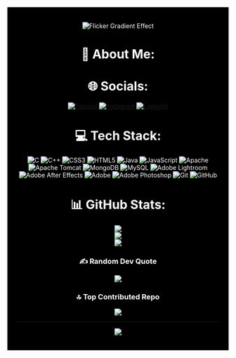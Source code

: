 
<div align="center" style="background-color:black; color:white; padding:20px;">

<div align="center">


![Flicker Gradient Effect](https://readme-typing-svg.demolab.com/?lines=Hi+There!;I'm+Abhishek+Jamle.;Welcome+to+My+GitHub+Profile!;&font=Fira+Code&weight=700&center=true&width=500&height=60&duration=4000&pause=500&color=FF5733,FFC300,DAF7A6,33FF57&vCenter=true&size=28&random=false&repeat=true)



# 💫 About Me:

# 🌐 Socials:
[![Discord](https://img.shields.io/badge/Discord-%237289DA.svg?logo=discord&logoColor=white)](https://discord.gg/abhishekjamle) [![Instagram](https://img.shields.io/badge/Instagram-%23E4405F.svg?logo=Instagram&logoColor=white)](https://instagram.com/leaveawy) [![LinkedIn](https://img.shields.io/badge/LinkedIn-%230077B5.svg?logo=linkedin&logoColor=white)](https://linkedin.com/in/https://www.linkedin.com/in/abhishek-jamle-86925726b/) 

# 💻 Tech Stack:
![C](https://img.shields.io/badge/c-%2300599C.svg?style=for-the-badge&logo=c&logoColor=white) ![C++](https://img.shields.io/badge/c++-%2300599C.svg?style=for-the-badge&logo=c%2B%2B&logoColor=white) ![CSS3](https://img.shields.io/badge/css3-%231572B6.svg?style=for-the-badge&logo=css3&logoColor=white) ![HTML5](https://img.shields.io/badge/html5-%23E34F26.svg?style=for-the-badge&logo=html5&logoColor=white) ![Java](https://img.shields.io/badge/java-%23ED8B00.svg?style=for-the-badge&logo=openjdk&logoColor=white) ![JavaScript](https://img.shields.io/badge/javascript-%23323330.svg?style=for-the-badge&logo=javascript&logoColor=%23F7DF1E) ![Apache](https://img.shields.io/badge/apache-%23D42029.svg?style=for-the-badge&logo=apache&logoColor=white) ![Apache Tomcat](https://img.shields.io/badge/apache%20tomcat-%23F8DC75.svg?style=for-the-badge&logo=apache-tomcat&logoColor=black) ![MongoDB](https://img.shields.io/badge/MongoDB-%234ea94b.svg?style=for-the-badge&logo=mongodb&logoColor=white) ![MySQL](https://img.shields.io/badge/mysql-4479A1.svg?style=for-the-badge&logo=mysql&logoColor=white) ![Adobe Lightroom](https://img.shields.io/badge/Adobe%20Lightroom-31A8FF.svg?style=for-the-badge&logo=Adobe%20Lightroom&logoColor=white) ![Adobe After Effects](https://img.shields.io/badge/Adobe%20After%20Effects-9999FF.svg?style=for-the-badge&logo=Adobe%20After%20Effects&logoColor=white) ![Adobe](https://img.shields.io/badge/adobe-%23FF0000.svg?style=for-the-badge&logo=adobe&logoColor=white) ![Adobe Photoshop](https://img.shields.io/badge/adobe%20photoshop-%2331A8FF.svg?style=for-the-badge&logo=adobe%20photoshop&logoColor=white) ![Git](https://img.shields.io/badge/git-%23F05033.svg?style=for-the-badge&logo=git&logoColor=white) ![GitHub](https://img.shields.io/badge/github-%23121011.svg?style=for-the-badge&logo=github&logoColor=white)
# 📊 GitHub Stats:
![](https://github-readme-stats.vercel.app/api?username=theabhishekjamle&theme=radical&hide_border=true&include_all_commits=false&count_private=false)<br/>
![](https://github-readme-streak-stats.herokuapp.com/?user=theabhishekjamle&theme=radical&hide_border=true)<br/>
![](https://github-readme-stats.vercel.app/api/top-langs/?username=theabhishekjamle&theme=radical&hide_border=true&include_all_commits=false&count_private=false&layout=compact)

### ✍️ Random Dev Quote
![](https://quotes-github-readme.vercel.app/api?type=horizontal&theme=radical)

### 🔝 Top Contributed Repo
![](https://github-contributor-stats.vercel.app/api?username=theabhishekjamle&limit=5&theme=radical&combine_all_yearly_contributions=true)

---
[![](https://visitcount.itsvg.in/api?id=theabhishekjamle&icon=0&color=0)](https://visitcount.itsvg.in)

<!-- Proudly created with GPRM ( https://gprm.itsvg.in ) -->
